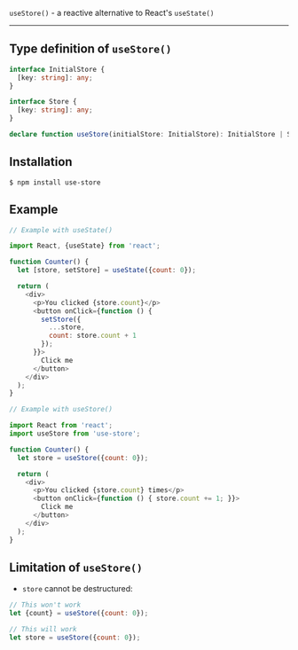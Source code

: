 `useStore()` - a reactive alternative to React's `useState()`

---

## Type definition of `useStore()`

```typescript
interface InitialStore {
  [key: string]: any;
}

interface Store {
  [key: string]: any;
}

declare function useStore(initialStore: InitialStore): InitialStore | Store;
```

## Installation

```
$ npm install use-store
```

## Example

```javascript
// Example with useState()

import React, {useState} from 'react';

function Counter() {
  let [store, setStore] = useState({count: 0});

  return (
    <div>
      <p>You clicked {store.count}</p>
      <button onClick={function () {
        setStore({
          ...store,
          count: store.count + 1
        });
      }}>
        Click me
      </button>
    </div>
  );
}
```

```javascript
// Example with useStore()

import React from 'react';
import useStore from 'use-store';

function Counter() {
  let store = useStore({count: 0});

  return (
    <div>
      <p>You clicked {store.count} times</p>
      <button onClick={function () { store.count += 1; }}>
        Click me
      </button>
    </div>
  );
}
```

## Limitation of `useStore()`

- `store` cannot be destructured:

```javascript
// This won't work
let {count} = useStore({count: 0});
```

```javascript
// This will work
let store = useStore({count: 0});
```

